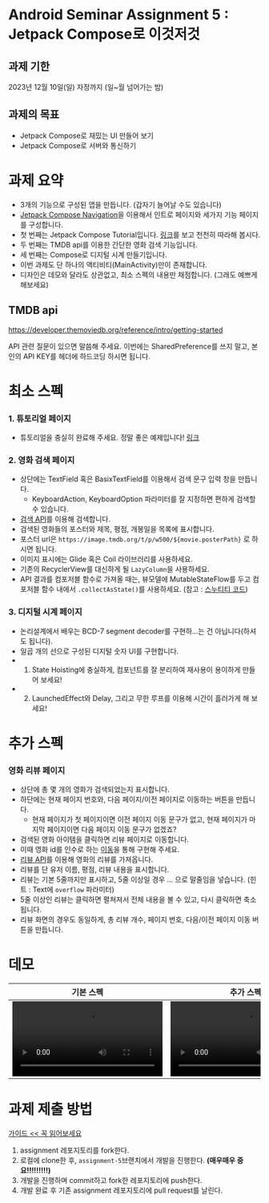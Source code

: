# Android Seminar Assignment 5 : Jetpack Compose로 이것저것

## 과제 기한
2023년 12월 10일(일) 자정까지 (일~월 넘어가는 밤)

## 과제의 목표
- Jetpack Compose로 재밌는 UI 만들어 보기
- Jetpack Compose로 서버와 통신하기

# 과제 요약
- 3개의 기능으로 구성된 앱을 만듭니다. (갑자기 늘어날 수도 있습니다)
- [Jetpack Compose Navigation](https://developer.android.com/jetpack/compose/navigation?hl=ko)을 이용해서 인트로 페이지와 세가지 기능 페이지를 구성합니다.
- 첫 번째는 Jetpack Compose Tutorial입니다. [링크](https://developer.android.com/codelabs/jetpack-compose-basics?hl=ko#0)를 보고 천천히 따라해 봅시다.
- 두 번째는 TMDB api를 이용한 간단한 영화 검색 기능입니다.
- 세 번째는 Compose로 디지털 시계 만들기입니다.
- 이번 과제도 단 하나의 액티비티(MainActivity)만이 존재합니다.
- 디자인은 데모와 달라도 상관없고, 최소 스펙의 내용만 채점합니다. (그래도 예쁘게 해보세요)

## TMDB api
https://developer.themoviedb.org/reference/intro/getting-started

API 관련 질문이 있으면 말씀해 주세요. 이번에는 SharedPreference를 쓰지 말고, 본인의 API KEY를 헤더에 하드코딩 하시면 됩니다.

# 최소 스펙

### 1. 튜토리얼 페이지
- 튜토리얼을 충실히 완료해 주세요. 정말 좋은 예제입니다! [링크](https://developer.android.com/codelabs/jetpack-compose-basics?hl=ko#0)

### 2. 영화 검색 페이지
- 상단에는 TextField 혹은 BasixTextField를 이용해서 검색 문구 입력 창을 만듭니다.
  - KeyboardAction, KeyboardOption 파라미터를 잘 지정하면 편하게 검색할 수 있습니다.
- [검색 API](https://developer.themoviedb.org/reference/search-movie)를 이용해 검색합니다.
- 검색된 영화들의 포스터와 제목, 평점, 개봉일을 목록에 표시합니다.
- 포스터 url은 `https://image.tmdb.org/t/p/w500/${movie.posterPath}` 로 하시면 됩니다.
- 이미지 표시에는 Glide 혹은 Coil 라이브러리를 사용하세요.
- 기존의 RecyclerView를 대신하게 될 `LazyColumn`을 사용하세요.
- API 결과를 컴포저블 함수로 가져올 때는, 뷰모델에 MutableStateFlow를 두고 컴포저블 함수 내에서 `.collectAsState()`를 사용하세요. (참고 : [스누티티 코드](https://github.com/wafflestudio/snutt-android/blob/a2d5f25ecc4e507cf9d0e56199554402bdd8c7b3/app/src/main/java/com/wafflestudio/snutt2/views/logged_in/home/HomePage.kt#L56))

### 3. 디지털 시계 페이지
- 논리설계에서 배우는 BCD-7 segment decoder를 구현하...는 건 아닙니다(하셔도 됩니다).
- 일곱 개의 선으로 구성된 디지털 숫자 UI를 구현합니다.
- 1. State Hoisting에 충실하게, 컴포넌트를 잘 분리하여 재사용이 용이하게 만들어 보세요!
- 2. LaunchedEffect와 Delay, 그리고 무한 루프를 이용해 시간이 흘러가게 해 보세요!

# 추가 스펙

### 영화 리뷰 페이지
- 상단에 총 몇 개의 영화가 검색되었는지 표시합니다.
- 하단에는 현재 페이지 번호와, 다음 페이지/이전 페이지로 이동하는 버튼을 만듭니다.
  - 현재 페이지가 첫 페이지이면 이전 페이지 이동 문구가 없고, 현재 페이지가 마지막 페이지이면 다음 페이지 이동 문구가 없겠죠?
- 검색된 영화 아이템을 클릭하면 리뷰 페이지로 이동합니다.
- 이때 영화 id를 인수로 하는 [이동](https://developer.android.com/jetpack/compose/navigation?hl=ko#nav-with-args)을 통해 구현해 주세요.
- [리뷰 API](https://developer.themoviedb.org/reference/movie-reviews)를 이용해 영화의 리뷰를 가져옵니다.
- 리뷰를 단 유저 이름, 평점, 리뷰 내용을 표시합니다.
- 리뷰는 기본 5줄까지만 표시하고, 5줄 이상일 경우 ... 으로 말줄임을 넣습니다. (힌트 : Text에 `overflow` 파라미터)
- 5줄 이상인 리뷰는 클릭하면 펼쳐져서 전체 내용을 볼 수 있고, 다시 클릭하면 축소됩니다.
- 리뷰 화면의 경우도 동일하게, 총 리뷰 개수, 페이지 번호, 다음/이전 페이지 이동 버튼을 만듭니다.

# 데모

| 기본 스펙 | 추가 스펙 |
| ---- | ---- |
| <video src="https://github.com/wafflestudio/seminar-2023-android-assignment/assets/88367636/54b34387-b7a3-40f7-a9f4-ef776f5cea49" /> | <video src="https://github.com/wafflestudio/seminar-2023-android-assignment/assets/88367636/20b0b506-be77-49e4-81ba-76ee960ccd0d" /> |



# 과제 제출 방법
[가이드 << 꼭 읽어보세요](https://github.com/wafflestudio/seminar-2023-android-assignment/blob/main/assignment-git-guide.md)

1. assignment 레포지토리를 fork한다.
2. 로컬에 clone한 후, `assignment-5`브랜치에서 개발을 진행한다. **(매우매우 중요!!!!!!!!!)**
3. 개발을 진행하며 commit하고 fork한 레포지토리에 push한다.
4. 개발 완료 후 기존 assignment 레포지토리에 pull request를 날린다.
